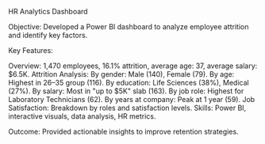 HR Analytics Dashboard

Objective:
Developed a Power BI dashboard to analyze employee attrition and identify key factors.

Key Features:

Overview: 1,470 employees, 16.1% attrition, average age: 37, average salary: $6.5K.
Attrition Analysis:
By gender: Male (140), Female (79).
By age: Highest in 26–35 group (116).
By education: Life Sciences (38%), Medical (27%).
By salary: Most in "up to $5K" slab (163).
By job role: Highest for Laboratory Technicians (62).
By years at company: Peak at 1 year (59).
Job Satisfaction: Breakdown by roles and satisfaction levels.
Skills: Power BI, interactive visuals, data analysis, HR metrics.

Outcome: Provided actionable insights to improve retention strategies.
